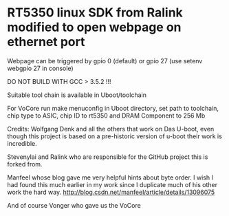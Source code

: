 RT5350 linux SDK from Ralink modified to open webpage on ethernet port
=======
Webpage can be triggered by gpio 0 (default) or gpio 27 (use setenv webgpio 27 in console)

DO NOT BUILD WITH GCC > 3.5.2 !!!

Suitable tool chain is available in Uboot/toolchain

For VoCore run make menuconfig in Uboot directory, set path to toolchain, chip type to ASIC,
chip ID to rt5350 and DRAM Component to 256 Mb

Credits:
Wolfgang Denk and all the others that work on Das U-boot, even though this project is based on a pre-historic version of u-boot their work is incredible.

Stevenylai and Ralink who are responsible for the GitHub project this is forked from.

Manfeel whose blog gave me very helpful hints about byte order. I wish I had found this much earlier in my work since I duplicate much of his other work the hard way.
http://blog.csdn.net/manfeel/article/details/13096075

And of course Vonger who gave us the VoCore

